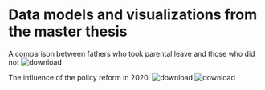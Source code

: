 # Data models and visualizations from the master thesis

A comparison between fathers who took parental leave and those who did not
![download](https://github.com/hyeonukim91/mthesis/assets/101351453/f4701c7f-9ea0-46c3-a450-202d77bb6767)

The influence of the policy reform in 2020.
![download](https://github.com/hyeonukim91/mthesis/assets/101351453/4183932c-9de1-4558-987b-f2e75154fa89)
![download](https://github.com/hyeonukim91/mthesis/assets/101351453/046c8001-727b-4a83-8438-1a6084f103b5)

